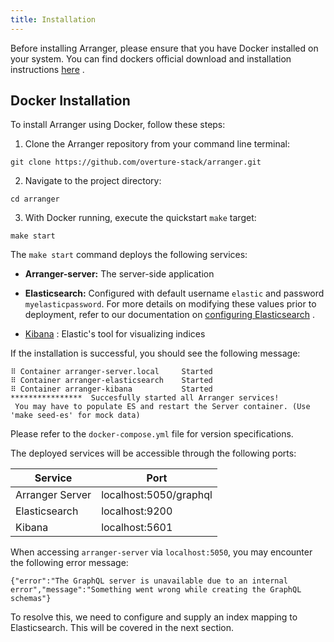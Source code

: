 ```yaml
---
title: Installation
---
```


Before installing Arranger, please ensure that you have Docker installed on your system. You can find dockers official download and installation instructions <a href="https://docs.docker.com/engine/install/" target="_blank">here</a>
.

## Docker Installation

To install Arranger using Docker, follow these steps:

1. Clone the Arranger repository from your command line terminal:

```shell
git clone https://github.com/overture-stack/arranger.git
```

2. Navigate to the project directory:

```shell
cd arranger
```

3. With Docker running, execute the quickstart `make` target:

```shell
make start
```

The `make start` command deploys the following services:


  - **Arranger-server:** The server-side application

  - **Elasticsearch:** Configured with default username `elastic` and password `myelasticpassword`. For more details on modifying these values prior to deployment, refer to our documentation on <a href="/documentation/arranger/installation/authentication" target="_blank">configuring Elasticsearch</a>
.

  - <a href="https://www.elastic.co/kibana" target="_blank">Kibana</a>
: Elastic's tool for visualizing indices

If the installation is successful, you should see the following message:

```shell
⠿ Container arranger-server.local     Started               
⠿ Container arranger-elasticsearch    Started                              
⠿ Container arranger-kibana           Started                                                                
****************  Succesfully started all Arranger services! 
 You may have to populate ES and restart the Server container. (Use 'make seed-es' for mock data) 
```

Please refer to the `docker-compose.yml` file for version specifications.

The deployed services will be accessible through the following ports:

| Service | Port |
|--|--|
| Arranger Server | localhost:5050/graphql |
| Elasticsearch | localhost:9200 |
| Kibana | localhost:5601 |

When accessing `arranger-server` via `localhost:5050`, you may encounter the following error message:

```shell
{"error":"The GraphQL server is unavailable due to an internal error","message":"Something went wrong while creating the GraphQL schemas"}
```

To resolve this, we need to configure and supply an index mapping to Elasticsearch. This will be covered in the next section.
